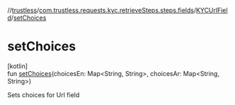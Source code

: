 //[trustless](../../../index.md)/[com.trustless.requests.kyc.retrieveSteps.steps.fields](../index.md)/[KYCUrlField](index.md)/[setChoices](set-choices.md)

# setChoices

[kotlin]\
fun [setChoices](set-choices.md)(choicesEn: Map&lt;String, String&gt;, choicesAr: Map&lt;String, String&gt;)

Sets choices for Url field
